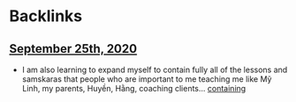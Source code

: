 
# Backlinks
## [September 25th, 2020](<September 25th, 2020.md>)
- I am also learning to expand myself to contain fully all of the lessons and samskaras that people who are important to me teaching me like Mỹ Linh, my parents, Huyền, Hằng, coaching clients... [containing](<containing.md>)

